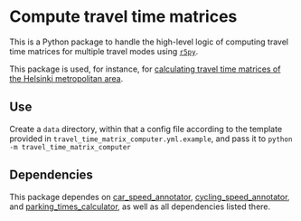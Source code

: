 # Compute travel time matrices

This is a Python package to handle the high-level logic of computing travel time
matrices for multiple travel modes using [`r5py`](https://r5py.readthedocs.io/).

This package is used, for instance, for [calculating travel time matrices of the
Helsinki metropolitan
area](https://github.com/DigitalGeographyLab/Helsinki-Travel-Time-Matrices).


## Use

Create a `data` directory, within that a config file according to the template
provided in `travel_time_matrix_computer.yml.example`, and pass it to `python
-m travel_time_matrix_computer`


## Dependencies

This package dependes on
[car_speed_annotator](https://github.com/DigitalGeographyLab/car-speed-annotator), 
[cycling_speed_annotator](https://github.com/DigitalGeographyLab/car-speed-annotator), and
[parking_times_calculator](https://github.com/DigitalGeographyLab/car-speed-annotator), as well as all dependencies listed there.
